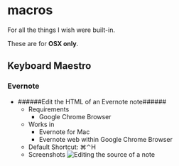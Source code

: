 # macros

For all the things I wish were built-in.

These are for **OSX only**.


## Keyboard Maestro

### Evernote

- ######Edit the HTML of an Evernote note######
    - Requirements
        - Google Chrome Browser
    - Works in
        - Evernote for Mac
        - Evernote web within Google Chrome Browser 
    - Default Shortcut: ⌘⌃H
    - Screenshots
        ![Editing the source of a note](https://dl.dropboxusercontent.com/u/3015062/Github/smj10j/macros/EditEvernoteAsHtml.png "Editing a note")